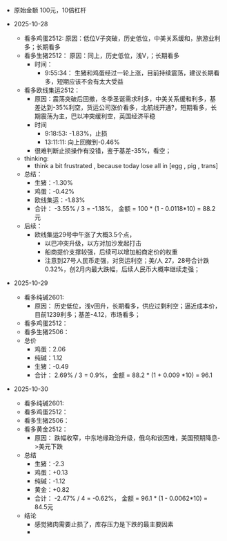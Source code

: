- 原始金额 100元，10倍杠杆
- 2025-10-28 
  - 看多鸡蛋2512: 原因：低位V子突破，历史低位，中美关系缓和，旅游业利多；长期看多
  - 看多生猪2512： 原因：同上，历史低位，浅V，；长期看多
    - 时间： 
      - 9:55:34： 生猪和鸡蛋经过一轮上涨，目前持续震荡，建议长期看多，短期应该不会有太大受益
  - 看多欧线集运2512：
    - 原因：震荡突破后回撤，冬季圣诞需求利多，中美关系缓和利多，基差达到-35%利空，货运公司涨价看多，北航线开通?，短期看多，长期震荡为主，巴以冲突缓利空，英国经济平稳
    - 时间
      - 9:18:53: -1.83%，止损
      - 13:11:11: 向上回撤到-0.46%
    - 很难判断止损操作有没错，鉴于基差-35%，看空；
  - thinking:
    - think a bit frustrated , because today lose all in [egg , pig , trans]
  - 总结：
    - 生猪：-1.30%
    - 鸡蛋：-0.42%
    - 欧线集运：-1.83%
    - 合计： -3.55% / 3 = -1.18%， 金额 = 100 * (1 - 0.0118*10) = 88.2元
  - 后续：
    - 欧线集运29号中午涨了大概3.5个点，
      - 以巴冲突升级，以方对加沙发起打击
      - 船商提价支撑较强，后续可以增加船商定价的权重
      - 注意到27号人民币走强，对货运利空；美/人 27，28号合计跌0.32%，创2月内最大跌幅，后续人民币大概率继续走强；
      
    
- 2025-10-29
  - 看多纯碱2601: 
    - 原因： 历史低位，浅v回升，长期看多，供应过剩利空；逼近成本价，目前1239利多；基差-4.12，市场看多；
  - 看多鸡蛋2512：
  - 看多生猪2506：
  - 总价
    - 鸡蛋：2.06
    - 纯碱：1.12
    - 生猪：-0.49
    - 合计： 2.69% / 3 =  0.9%， 金额 = 88.2 * (1 + 0.009 *10) = 96.1

- 2025-10-30
  - 看多纯碱2601:
  - 看多鸡蛋2512：
  - 看多生猪2506：
  - 看多黄金2512：
    - 原因： 跌幅收窄，中东地缘政治升级，俄乌和谈困难，美国预期降息->美元下跌
  - 总结
    - 生猪：-2.3
    - 鸡蛋：+0.13
    - 纯碱：-1.12
    - 黄金：+0.82
    - 合计： -2.47% / 4 = -0.62%， 金额 = 96.1 * (1 - 0.0062*10) = 84.5元
  - 结论
    - 感觉猪肉需要止损了，库存压力是下跌的最主要因素
    - 
